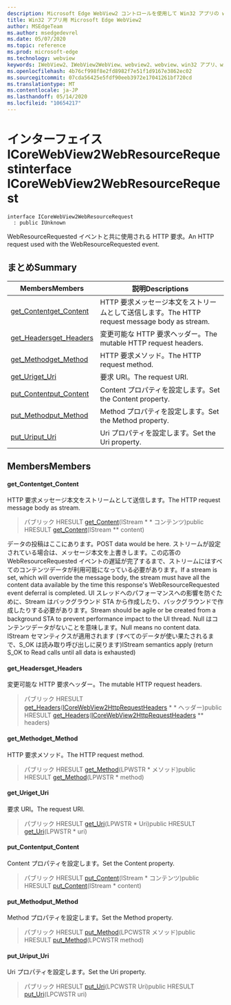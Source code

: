 ```yaml
---
description: Microsoft Edge WebView2 コントロールを使用して Win32 アプリの web コンテンツをホストする
title: Win32 アプリ用 Microsoft Edge WebView2
author: MSEdgeTeam
ms.author: msedgedevrel
ms.date: 05/07/2020
ms.topic: reference
ms.prod: microsoft-edge
ms.technology: webview
keywords: IWebView2、IWebView2WebView、webview2、webview、win32 アプリ、win32、edge、ICoreWebView2、ICoreWebView2Controller、browser control、edge html
ms.openlocfilehash: 4b76cf998f8e2fd8982f7e51f1d9167e3862ec02
ms.sourcegitcommit: 07cda56425e5fdf90eeb3972e17041261bf720cd
ms.translationtype: MT
ms.contentlocale: ja-JP
ms.lasthandoff: 05/14/2020
ms.locfileid: "10654217"
---
```

# <span data-ttu-id="965b1-104">インターフェイス ICoreWebView2WebResourceRequest</span><span class="sxs-lookup"><span data-stu-id="965b1-104">interface ICoreWebView2WebResourceRequest</span></span> 

```
interface ICoreWebView2WebResourceRequest
  : public IUnknown
```

<span data-ttu-id="965b1-105">WebResourceRequested イベントと共に使用される HTTP 要求。</span><span class="sxs-lookup"><span data-stu-id="965b1-105">An HTTP request used with the WebResourceRequested event.</span></span>

## <span data-ttu-id="965b1-106">まとめ</span><span class="sxs-lookup"><span data-stu-id="965b1-106">Summary</span></span>

 <span data-ttu-id="965b1-107">Members</span><span class="sxs-lookup"><span data-stu-id="965b1-107">Members</span></span>                        | <span data-ttu-id="965b1-108">説明</span><span class="sxs-lookup"><span data-stu-id="965b1-108">Descriptions</span></span>
--------------------------------|---------------------------------------------
[<span data-ttu-id="965b1-109">get_Content</span><span class="sxs-lookup"><span data-stu-id="965b1-109">get_Content</span></span>](#get_content) | <span data-ttu-id="965b1-110">HTTP 要求メッセージ本文をストリームとして送信します。</span><span class="sxs-lookup"><span data-stu-id="965b1-110">The HTTP request message body as stream.</span></span>
[<span data-ttu-id="965b1-111">get_Headers</span><span class="sxs-lookup"><span data-stu-id="965b1-111">get_Headers</span></span>](#get_headers) | <span data-ttu-id="965b1-112">変更可能な HTTP 要求ヘッダー。</span><span class="sxs-lookup"><span data-stu-id="965b1-112">The mutable HTTP request headers.</span></span>
[<span data-ttu-id="965b1-113">get_Method</span><span class="sxs-lookup"><span data-stu-id="965b1-113">get_Method</span></span>](#get_method) | <span data-ttu-id="965b1-114">HTTP 要求メソッド。</span><span class="sxs-lookup"><span data-stu-id="965b1-114">The HTTP request method.</span></span>
[<span data-ttu-id="965b1-115">get_Uri</span><span class="sxs-lookup"><span data-stu-id="965b1-115">get_Uri</span></span>](#get_uri) | <span data-ttu-id="965b1-116">要求 URI。</span><span class="sxs-lookup"><span data-stu-id="965b1-116">The request URI.</span></span>
[<span data-ttu-id="965b1-117">put_Content</span><span class="sxs-lookup"><span data-stu-id="965b1-117">put_Content</span></span>](#put_content) | <span data-ttu-id="965b1-118">Content プロパティを設定します。</span><span class="sxs-lookup"><span data-stu-id="965b1-118">Set the Content property.</span></span>
[<span data-ttu-id="965b1-119">put_Method</span><span class="sxs-lookup"><span data-stu-id="965b1-119">put_Method</span></span>](#put_method) | <span data-ttu-id="965b1-120">Method プロパティを設定します。</span><span class="sxs-lookup"><span data-stu-id="965b1-120">Set the Method property.</span></span>
[<span data-ttu-id="965b1-121">put_Uri</span><span class="sxs-lookup"><span data-stu-id="965b1-121">put_Uri</span></span>](#put_uri) | <span data-ttu-id="965b1-122">Uri プロパティを設定します。</span><span class="sxs-lookup"><span data-stu-id="965b1-122">Set the Uri property.</span></span>

## <span data-ttu-id="965b1-123">Members</span><span class="sxs-lookup"><span data-stu-id="965b1-123">Members</span></span>

#### <span data-ttu-id="965b1-124">get_Content</span><span class="sxs-lookup"><span data-stu-id="965b1-124">get_Content</span></span> 

<span data-ttu-id="965b1-125">HTTP 要求メッセージ本文をストリームとして送信します。</span><span class="sxs-lookup"><span data-stu-id="965b1-125">The HTTP request message body as stream.</span></span>

> <span data-ttu-id="965b1-126">パブリック HRESULT [get_Content](#get_content)(IStream \* \* コンテンツ)</span><span class="sxs-lookup"><span data-stu-id="965b1-126">public HRESULT [get_Content](#get_content)(IStream \*\* content)</span></span>

<span data-ttu-id="965b1-127">データの投稿はここにあります。</span><span class="sxs-lookup"><span data-stu-id="965b1-127">POST data would be here.</span></span> <span data-ttu-id="965b1-128">ストリームが設定されている場合は、メッセージ本文を上書きします。この応答の WebResourceRequested イベントの遅延が完了するまで、ストリームにはすべてのコンテンツデータが利用可能になっている必要があります。</span><span class="sxs-lookup"><span data-stu-id="965b1-128">If a stream is set, which will override the message body, the stream must have all the content data available by the time this response's WebResourceRequested event deferral is completed.</span></span> <span data-ttu-id="965b1-129">UI スレッドへのパフォーマンスへの影響を防ぐために、Stream はバックグラウンド STA から作成したり、バックグラウンドで作成したりする必要があります。</span><span class="sxs-lookup"><span data-stu-id="965b1-129">Stream should be agile or be created from a background STA to prevent performance impact to the UI thread.</span></span> <span data-ttu-id="965b1-130">Null はコンテンツデータがないことを意味します。</span><span class="sxs-lookup"><span data-stu-id="965b1-130">Null means no content data.</span></span> <span data-ttu-id="965b1-131">IStream セマンティクスが適用されます (すべてのデータが使い果たされるまで、S_OK は読み取り呼び出しに戻ります)</span><span class="sxs-lookup"><span data-stu-id="965b1-131">IStream semantics apply (return S_OK to Read calls until all data is exhausted)</span></span>

#### <span data-ttu-id="965b1-132">get_Headers</span><span class="sxs-lookup"><span data-stu-id="965b1-132">get_Headers</span></span> 

<span data-ttu-id="965b1-133">変更可能な HTTP 要求ヘッダー。</span><span class="sxs-lookup"><span data-stu-id="965b1-133">The mutable HTTP request headers.</span></span>

> <span data-ttu-id="965b1-134">パブリック HRESULT [get_Headers](#get_headers)([ICoreWebView2HttpRequestHeaders](icorewebview2httprequestheaders.md) \* \* ヘッダー)</span><span class="sxs-lookup"><span data-stu-id="965b1-134">public HRESULT [get_Headers](#get_headers)([ICoreWebView2HttpRequestHeaders](icorewebview2httprequestheaders.md) \*\* headers)</span></span>

#### <span data-ttu-id="965b1-135">get_Method</span><span class="sxs-lookup"><span data-stu-id="965b1-135">get_Method</span></span> 

<span data-ttu-id="965b1-136">HTTP 要求メソッド。</span><span class="sxs-lookup"><span data-stu-id="965b1-136">The HTTP request method.</span></span>

> <span data-ttu-id="965b1-137">パブリック HRESULT [get_Method](#get_method)(LPWSTR \* メソッド)</span><span class="sxs-lookup"><span data-stu-id="965b1-137">public HRESULT [get_Method](#get_method)(LPWSTR \* method)</span></span>

#### <span data-ttu-id="965b1-138">get_Uri</span><span class="sxs-lookup"><span data-stu-id="965b1-138">get_Uri</span></span> 

<span data-ttu-id="965b1-139">要求 URI。</span><span class="sxs-lookup"><span data-stu-id="965b1-139">The request URI.</span></span>

> <span data-ttu-id="965b1-140">パブリック HRESULT [get_Uri](#get_uri)(LPWSTR \* Uri)</span><span class="sxs-lookup"><span data-stu-id="965b1-140">public HRESULT [get_Uri](#get_uri)(LPWSTR \* uri)</span></span>

#### <span data-ttu-id="965b1-141">put_Content</span><span class="sxs-lookup"><span data-stu-id="965b1-141">put_Content</span></span> 

<span data-ttu-id="965b1-142">Content プロパティを設定します。</span><span class="sxs-lookup"><span data-stu-id="965b1-142">Set the Content property.</span></span>

> <span data-ttu-id="965b1-143">パブリック HRESULT [put_Content](#put_content)(IStream \* コンテンツ)</span><span class="sxs-lookup"><span data-stu-id="965b1-143">public HRESULT [put_Content](#put_content)(IStream \* content)</span></span>

#### <span data-ttu-id="965b1-144">put_Method</span><span class="sxs-lookup"><span data-stu-id="965b1-144">put_Method</span></span> 

<span data-ttu-id="965b1-145">Method プロパティを設定します。</span><span class="sxs-lookup"><span data-stu-id="965b1-145">Set the Method property.</span></span>

> <span data-ttu-id="965b1-146">パブリック HRESULT [put_Method](#put_method)(LPCWSTR メソッド)</span><span class="sxs-lookup"><span data-stu-id="965b1-146">public HRESULT [put_Method](#put_method)(LPCWSTR method)</span></span>

#### <span data-ttu-id="965b1-147">put_Uri</span><span class="sxs-lookup"><span data-stu-id="965b1-147">put_Uri</span></span> 

<span data-ttu-id="965b1-148">Uri プロパティを設定します。</span><span class="sxs-lookup"><span data-stu-id="965b1-148">Set the Uri property.</span></span>

> <span data-ttu-id="965b1-149">パブリック HRESULT [put_Uri](#put_uri)(LPCWSTR Uri)</span><span class="sxs-lookup"><span data-stu-id="965b1-149">public HRESULT [put_Uri](#put_uri)(LPCWSTR uri)</span></span>


